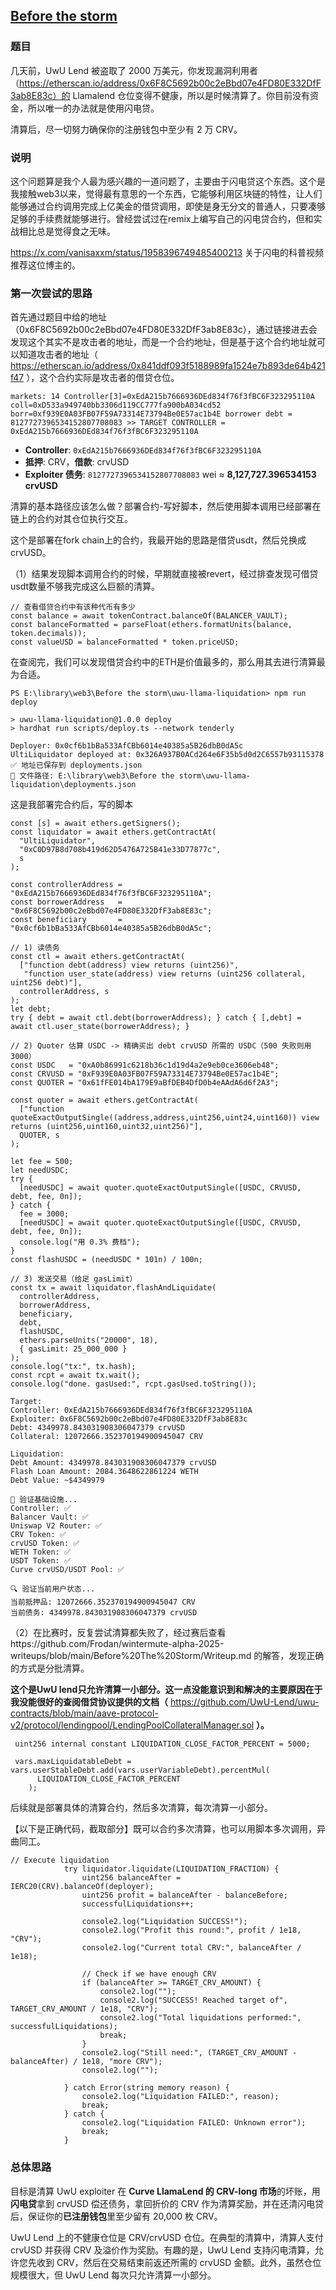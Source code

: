 ## [**Before the storm**](https://github.com/WintermuteResearch/Alpha-Challenge-2025/tree/main/04-before-the-storm)

### 题目

几天前，UwU Lend 被盗取了 2000 万美元，你发现漏洞利用者（https://etherscan.io/address/0x6F8C5692b00c2eBbd07e4FD80E332DfF3ab8E83c）的 Llamalend 仓位变得不健康，所以是时候清算了。你目前没有资金，所以唯一的办法就是使用闪电贷。

清算后，尽一切努力确保你的注册钱包中至少有 2 万 CRV。

### 说明

这个问题算是我个人最为感兴趣的一道问题了，主要由于闪电贷这个东西。这个是我接触web3以来，觉得最有意思的一个东西，它能够利用区块链的特性，让人们能够通过合约调用完成上亿美金的借贷调用，即使是身无分文的普通人，只要凑够足够的手续费就能够进行。曾经尝试过在remix上编写自己的闪电贷合约，但和实战相比总是觉得食之无味。

https://x.com/vanisaxxm/status/1958396749485400213 关于闪电的科普视频推荐这位博主的。

### 第一次尝试的思路

首先通过题目中给的地址（0x6F8C5692b00c2eBbd07e4FD80E332DfF3ab8E83c），通过链接进去会发现这个其实不是攻击者的地址，而是一个合约地址，但是基于这个合约地址就可以知道攻击者的地址（ https://etherscan.io/address/0x841ddf093f5188989fa1524e7b893de64b421f47 ），这个合约实际是攻击者的借贷仓位。

```solidity
markets: 14 Controller[3]=0xEdA215b7666936DEd834f76f3fBC6F323295110A coll=0xD533a949740bb3306d119CC777fa900bA034cd52 borr=0xf939E0A03FB07F59A73314E73794Be0E57ac1b4E borrower debt = 8127727396534152807708083 >> TARGET CONTROLLER = 0xEdA215b7666936DEd834f76f3fBC6F323295110A
```

- **Controller**: `0xEdA215b7666936DEd834f76f3fBC6F323295110A`
- **抵押**: CRV，**借款**: crvUSD
- **Exploiter 债务**: `8127727396534152807708083` wei ≈ **8,127,727.396534153 crvUSD**

清算的基本路径应该怎么做？部署合约-写好脚本，然后使用脚本调用已经部署在链上的合约对其仓位执行交互。

这个是部署在fork chain上的合约，我最开始的思路是借贷usdt，然后兑换成crvUSD。

（1）结果发现脚本调用合约的时候，早期就直接被revert，经过排查发现可借贷usdt数量不够我完成这么巨额的清算。

```tsx
// 查看借贷合约中有该种代币有多少
const balance = await tokenContract.balanceOf(BALANCER_VAULT);
const balanceFormatted = parseFloat(ethers.formatUnits(balance, token.decimals));
const valueUSD = balanceFormatted * token.priceUSD;
```

在查阅完，我们可以发现借贷合约中的ETH是价值最多的，那么用其去进行清算最为合适。

```solidity
PS E:\library\web3\Before the storm\uwu-llama-liquidation> npm run deploy

> uwu-llama-liquidation@1.0.0 deploy
> hardhat run scripts/deploy.ts --network tenderly

Deployer: 0x0cf6b1bBa533AfCBb6014e40385a5B26dbB0dA5c
UltiLiquidator deployed at: 0x326A937B0ACd264e6F35b5d0d2C6557b93115378
✅ 地址已保存到 deployments.json
📁 文件路径: E:\library\web3\Before the storm\uwu-llama-liquidation\deployments.json
```

这是我部署完合约后，写的脚本

```solidity
const [s] = await ethers.getSigners();
const liquidator = await ethers.getContractAt(
  "UltiLiquidator",
  "0xC0D97B8d708b419d62D5476A725B41e33D77877c",
  s
);

const controllerAddress = "0xEdA215b7666936DEd834f76f3fBC6F323295110A";
const borrowerAddress   = "0x6F8C5692b00c2eBbd07e4FD80E332DfF3ab8E83c";
const beneficiary       = "0x0cf6b1bBa533AfCBb6014e40385a5B26dbB0dA5c";

// 1) 读债务
const ctl = await ethers.getContractAt(
  ["function debt(address) view returns (uint256)",
   "function user_state(address) view returns (uint256 collateral, uint256 debt)"],
  controllerAddress, s
);
let debt;
try { debt = await ctl.debt(borrowerAddress); } catch { [,debt] = await ctl.user_state(borrowerAddress); }

// 2) Quoter 估算 USDC -> 精确买出 debt crvUSD 所需的 USDC（500 失败则用 3000）
const USDC   = "0xA0b86991c6218b36c1d19d4a2e9eb0ce3606eb48";
const CRVUSD = "0xF939E0A03FB07F59A73314E73794Be0E57ac1b4E";
const QUOTER = "0x61fFE014bA179E9aBfDEB4DfD0b4eAAdA6d6f2A3";

const quoter = await ethers.getContractAt(
  ["function quoteExactOutputSingle((address,address,uint256,uint24,uint160)) view returns (uint256,uint160,uint32,uint256)"],
  QUOTER, s
);

let fee = 500;
let needUSDC;
try {
  [needUSDC] = await quoter.quoteExactOutputSingle([USDC, CRVUSD, debt, fee, 0n]);
} catch {
  fee = 3000;
  [needUSDC] = await quoter.quoteExactOutputSingle([USDC, CRVUSD, debt, fee, 0n]);
  console.log("用 0.3% 费档");
}
const flashUSDC = (needUSDC * 101n) / 100n;

// 3) 发送交易（给足 gasLimit）
const tx = await liquidator.flashAndLiquidate(
  controllerAddress,
  borrowerAddress,
  beneficiary,
  debt,
  flashUSDC,
  ethers.parseUnits("20000", 18),
  { gasLimit: 25_000_000 }
);
console.log("tx:", tx.hash);
const rcpt = await tx.wait();
console.log("done. gasUsed:", rcpt.gasUsed.toString());

```

```solidity
Target:
Controller: 0xEdA215b7666936DEd834f76f3fBC6F323295110A
Exploiter: 0x6F8C5692b00c2eBbd07e4FD80E332DfF3ab8E83c
Debt: 4349978.843031908306047379 crvUSD
Collateral: 12072666.352370194900945047 CRV

Liquidation:
Debt Amount: 4349978.843031908306047379 crvUSD
Flash Loan Amount: 2084.3648622861224 WETH
Debt Value: ~$4349979

🔧 验证基础设施...
Controller: ✅
Balancer Vault: ✅
Uniswap V2 Router: ✅
CRV Token: ✅
crvUSD Token: ✅
WETH Token: ✅
USDT Token: ✅
Curve crvUSD/USDT Pool: ✅

🔍 验证当前用户状态...
当前抵押品: 12072666.352370194900945047 CRV
当前债务: 4349978.843031908306047379 crvUSD
```

（2）在比赛时，反复尝试清算都失败了，经过赛后查看https://github.com/Frodan/wintermute-alpha-2025-writeups/blob/main/Before%20The%20Storm/Writeup.md 的解答，发现正确的方式是分批清算。

**这个是UwU lend只允许清算一小部分。这一点没能意识到和解决的主要原因在于我没能很好的查阅借贷协议提供的文档（** https://github.com/UwU-Lend/uwu-contracts/blob/main/aave-protocol-v2/protocol/lendingpool/LendingPoolCollateralManager.sol **）。**

```solidity
 uint256 internal constant LIQUIDATION_CLOSE_FACTOR_PERCENT = 5000;

 vars.maxLiquidatableDebt = vars.userStableDebt.add(vars.userVariableDebt).percentMul(
      LIQUIDATION_CLOSE_FACTOR_PERCENT
    );
```

后续就是部署具体的清算合约，然后多次清算，每次清算一小部分。

【以下是正确代码，截取部分】既可以合约多次清算，也可以用脚本多次调用，异曲同工。

```solidity
// Execute liquidation
            try liquidator.liquidate(LIQUIDATION_FRACTION) {
                uint256 balanceAfter = IERC20(CRV).balanceOf(deployer);
                uint256 profit = balanceAfter - balanceBefore;
                successfulLiquidations++;
                
                console2.log("Liquidation SUCCESS!");
                console2.log("Profit this round:", profit / 1e18, "CRV");
                console2.log("Current total CRV:", balanceAfter / 1e18);
                
                // Check if we have enough CRV
                if (balanceAfter >= TARGET_CRV_AMOUNT) {
                    console2.log("");
                    console2.log("SUCCESS! Reached target of", TARGET_CRV_AMOUNT / 1e18, "CRV");
                    console2.log("Total liquidations performed:", successfulLiquidations);
                    break;
                }
                console2.log("Still need:", (TARGET_CRV_AMOUNT - balanceAfter) / 1e18, "more CRV");
                console2.log("");
                
            } catch Error(string memory reason) {
                console2.log("Liquidation FAILED:", reason);
                break;
            } catch {
                console2.log("Liquidation FAILED: Unknown error");
                break;
            }
```

### 总体思路

目标是清算 UwU exploiter 在 **Curve LlamaLend 的 CRV-long 市场**的坏账，用**闪电贷**拿到 crvUSD 偿还债务，拿回折价的 CRV 作为清算奖励，并在还清闪电贷后，保证你的**已注册钱包**里至少留有 20,000 枚 CRV。

UwU Lend 上的不健康仓位是 CRV/crvUSD 仓位。在典型的清算中，清算人支付 crvUSD 并获得 CRV 及溢价作为奖励。有趣的是，UwU Lend 支持闪电清算，允许您先收到 CRV，然后在交易结束前返还所需的 crvUSD 金额。此外，虽然仓位规模很大，但 UwU Lend 每次只允许清算一小部分。